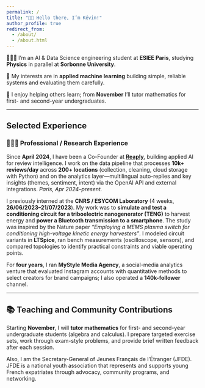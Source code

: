 ```yaml
---
permalink: /
title: "👋🏼 Hello there, I’m Kévin!"
author_profile: true
redirect_from: 
  - /about/
  - /about.html
---
```


👨🏻‍💻 I’m an AI & Data Science engineering student at **ESIEE Paris**, studying **Physics** in parallel at **Sorbonne University**.

🔬 My interests are in **applied machine learning** building simple, reliable systems and evaluating them carefully.

🤝 I enjoy helping others learn; from **November** I’ll tutor mathematics for first- and second-year undergraduates.

---

## Selected Experience

### 👨🏻‍🔬 Professional / Research Experience

Since **April 2024**, I have been a Co-Founder at **[Reaply](https://reaply.ai)**, building applied AI for review intelligence. I work on the data pipeline that processes **10k+ reviews/day** across **200+ locations** (collection, cleaning, cloud storage with Python) and on the analytics layer—multilingual auto-replies and key insights (themes, sentiment, intent) via the OpenAI API and external integrations. *Paris, Apr 2024–present.*

I previously interned at the **CNRS / ESYCOM Laboratory** (4 weeks, **26/06/2023–21/07/2023**). My work was to **simulate and test a conditioning circuit for a triboelectric nanogenerator (TENG)** to harvest energy and **power a Bluetooth transmission to a smartphone**. The study was inspired by the Nature paper *“Employing a MEMS plasma switch for conditioning high-voltage kinetic energy harvesters”*. I modeled circuit variants in **LTSpice**, ran bench measurements (oscilloscope, sensors), and compared topologies to identify practical constraints and viable operating points.

For **four years**, I ran **MyStyle Media Agency**, a social-media analytics venture that evaluated Instagram accounts with quantitative methods to select creators for brand campaigns; I also operated a **140k-follower** channel.

---

## 📚 Teaching and Community Contributions
Starting **November**, I will **tutor mathematics** for first- and second-year undergraduate students (algebra and calculus). I prepare targeted exercise sets, work through exam-style problems, and provide brief written feedback after each session.

Also, I am the Secretary-General of Jeunes Français de l’Étranger (JFDE). JFDE is a national youth association that represents and supports young French expatriates through advocacy, community programs, and networking.
